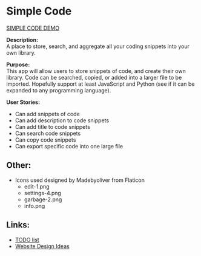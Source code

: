 # Simple Code

[SIMPLE CODE DEMO](https://simple-code-app.herokuapp.com/)

<b>Description:</b>
<br/> A place to store, search, and aggregate all your coding snippets into your own library.

<b>Purpose:</b> 
<br/>This app will allow users to store snippets of code, and create their own library. Code can be searched, copied, or added into a larger file to be imported. Hopefully support at least JavaScript and Python (see if it can be expanded to any programming language).

<b>User Stories:</b>
- Can add snippets of code
- Can add description to code snippets
- Can add title to code snippets
- Can search code snippets
- Can copy code snippets
- Can export specific code into one large file


## Other:
- Icons used designed by Madebyoliver from Flaticon
    - edit-1.png
    - settings-4.png
    - garbage-2.png
    - info.png


## Links:
- [TODO list](/TODO.md)
- [Website Design Ideas](/DESIGN.md)

